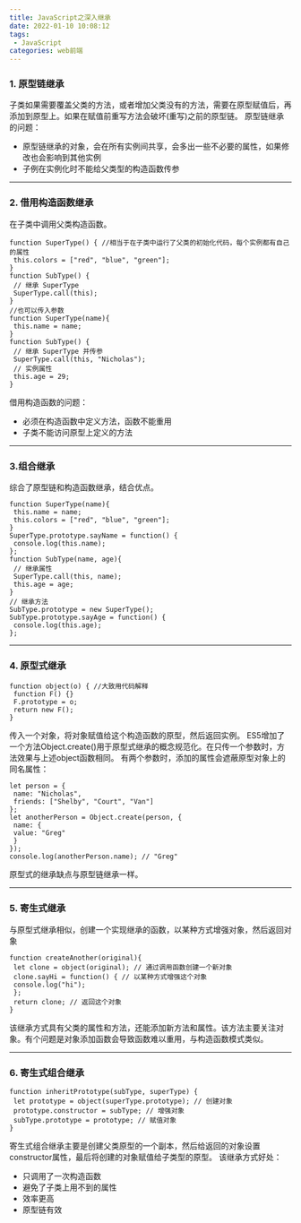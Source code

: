 ```yaml
---
title: JavaScript之深入继承
date: 2022-01-10 10:08:12
tags:
 - JavaScript
categories: web前端
---
```

### 1. 原型链继承
子类如果需要覆盖父类的方法，或者增加父类没有的方法，需要在原型赋值后，再添加到原型上。如果在赋值前重写方法会破坏(重写)之前的原型链。
原型链继承的问题：
- 原型链继承的对象，会在所有实例间共享，会多出一些不必要的属性，如果修改也会影响到其他实例
- 子例在实例化时不能给父类型的构造函数传参

---
### 2. 借用构造函数继承
在子类中调用父类构造函数。
```
function SuperType() { //相当于在子类中运行了父类的初始化代码，每个实例都有自己的属性
 this.colors = ["red", "blue", "green"]; 
} 
function SubType() { 
 // 继承 SuperType 
 SuperType.call(this); 
}
//也可以传入参数
function SuperType(name){ 
 this.name = name; 
} 
function SubType() { 
 // 继承 SuperType 并传参
 SuperType.call(this, "Nicholas"); 
 // 实例属性
 this.age = 29; 
}
```
借用构造函数的问题：
- 必须在构造函数中定义方法，函数不能重用
- 子类不能访问原型上定义的方法

---
### 3.组合继承
综合了原型链和构造函数继承，结合优点。
```
function SuperType(name){ 
 this.name = name; 
 this.colors = ["red", "blue", "green"]; 
} 
SuperType.prototype.sayName = function() { 
 console.log(this.name); 
}; 
function SubType(name, age){ 
 // 继承属性
 SuperType.call(this, name); 
 this.age = age; 
} 
// 继承方法
SubType.prototype = new SuperType(); 
SubType.prototype.sayAge = function() { 
 console.log(this.age); 
};
```
---
### 4. 原型式继承
```
function object(o) { //大致用代码解释
 function F() {} 
 F.prototype = o; 
 return new F(); 
}
```
传入一个对象，将对象赋值给这个构造函数的原型，然后返回实例。
ES5增加了一个方法Object.create()用于原型式继承的概念规范化。在只传一个参数时，方法效果与上述object函数相同。
有两个参数时，添加的属性会遮蔽原型对象上的同名属性：
```
let person = { 
 name: "Nicholas", 
 friends: ["Shelby", "Court", "Van"] 
}; 
let anotherPerson = Object.create(person, { 
 name: { 
 value: "Greg" 
 } 
}); 
console.log(anotherPerson.name); // "Greg"
```
原型式的继承缺点与原型链继承一样。

---
### 5. 寄生式继承
与原型式继承相似，创建一个实现继承的函数，以某种方式增强对象，然后返回对象
```
function createAnother(original){ 
 let clone = object(original); // 通过调用函数创建一个新对象
 clone.sayHi = function() { // 以某种方式增强这个对象
 console.log("hi"); 
 }; 
 return clone; // 返回这个对象
}
```
该继承方式具有父类的属性和方法，还能添加新方法和属性。该方法主要关注对象。有个问题是对象添加函数会导致函数难以重用，与构造函数模式类似。

---
### 6. 寄生式组合继承
```
function inheritPrototype(subType, superType) { 
 let prototype = object(superType.prototype); // 创建对象
 prototype.constructor = subType; // 增强对象 
 subType.prototype = prototype; // 赋值对象
}
```
寄生式组合继承主要是创建父类原型的一个副本，然后给返回的对象设置constructor属性，最后将创建的对象赋值给子类型的原型。
该继承方式好处：
- 只调用了一次构造函数
- 避免了子类上用不到的属性
- 效率更高
- 原型链有效
